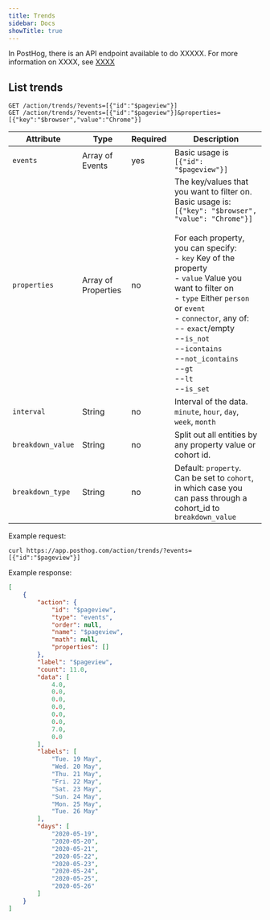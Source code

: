 ```yaml
---
title: Trends
sidebar: Docs
showTitle: true
---
```



In PostHog, there is an API endpoint available to do XXXXX.
For more information on XXXX, see [XXXX](/docs/features/...)

## List trends


```plaintext
GET /action/trends/?events=[{"id":"$pageview"}]
GET /action/trends/?events=[{"id":"$pageview"}]&properties=[{"key":"$browser","value":"Chrome"}]
```

| Attribute | Type | Required | Description |
| --- | --- | --- | --------------------------------------------------------------------------------------------------------------------------------------------------- |
| `events` | Array of Events | yes | Basic usage is `[{"id": "$pageview"}]` |
| `properties` | Array of Properties | no | The key/values that you want to filter on. Basic usage is: `[{"key": "$browser", "value": "Chrome"}]`<br><br>For each property, you can specify:<br>- `key` Key of the property<br>- `value` Value you want to filter on<br>- `type` Either `person` or `event`<br>- `connector`, any of: <br>-- `exact`/empty<br>--`is_not`<br>--`icontains`<br>--`not_icontains`<br>--`gt`<br>--`lt`<br>--`is_set` |
| `interval` | String | no | Interval of the data. `minute`, `hour`, `day`, `week`, `month`
| `breakdown_value` | String | no | Split out all entities by any property value or cohort id.  
| `breakdown_type` | String | no | Default: `property`. Can be set to `cohort`, in which case you can pass through a cohort_id to `breakdown_value`

Example request:

```shell
curl https://app.posthog.com/action/trends/?events=[{"id":"$pageview"}]
```

Example response:

```json
[
    {
        "action": {
            "id": "$pageview",
            "type": "events",
            "order": null,
            "name": "$pageview",
            "math": null,
            "properties": []
        },
        "label": "$pageview",
        "count": 11.0,
        "data": [
            4.0,
            0.0,
            0.0,
            0.0,
            0.0,
            0.0,
            7.0,
            0.0
        ],
        "labels": [
            "Tue. 19 May",
            "Wed. 20 May",
            "Thu. 21 May",
            "Fri. 22 May",
            "Sat. 23 May",
            "Sun. 24 May",
            "Mon. 25 May",
            "Tue. 26 May"
        ],
        "days": [
            "2020-05-19",
            "2020-05-20",
            "2020-05-21",
            "2020-05-22",
            "2020-05-23",
            "2020-05-24",
            "2020-05-25",
            "2020-05-26"
        ]
    }
]
```